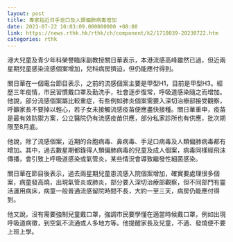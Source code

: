 ```yaml
---
layout: post
title: 專家指近日手足口及人類偏肺病毒增加
date: 2023-07-22 10:03:09.000000000 +08:00
link: https://news.rthk.hk/rthk/ch/component/k2/1710039-20230722.htm
categories: rthk
---
```


港大兒童及青少年科榮譽臨床副教授關日華表示，本港流感高峰雖然已過，但近兩星期兒童感染流感個案增加，兒科病房擠迫，但仍能應付得到。

關日華在一個電台節目表示，之前的流感個案主要是甲型H1，目前是甲型H3。經歷三年疫情，市民習慣戴口罩及勤洗手，社會逐步復常，呼吸道感染隨之而增加。他說，部分流感個案屬比較重症，有些例如肺炎個案需要入深切治療部接受觀察，呼籲家長不要掉以輕心，若子女未接觸流感疫苗便應盡快接種。關日華重申，疫苗是最有效防禦方案，公立醫院仍有流感疫苗供應，部分私家診所也有供應，批次期限至8月底。

他說，除了流感個案，近期的合胞病毒、鼻病毒、手足口病毒及人類偏肺病毒都有增加。其中，過去數星期都錄得人類偏肺病毒的兒童及成人個案，病毒同樣經飛沫傳播，會引致上呼吸道感染或氣管炎，某些情況會導致繼發性細菌感染。

關日華在節目後表示，過去兩星期兒童患流感入院個案增加，確實要處理很多個案，病童發高燒，出現氣管炎或肺炎，部分要入深切治療部觀察，但不同部門有靈活運用病床，病童一般普通流感留院時間不長，大約一至三天，病房仍能應付得到。

他又說，沒有需要強制兒童戴口罩，強調市民要學懂在適當時候戴口罩，例如出現呼吸道病徵，到空氣不流通或人多地方等。他提醒家長及兒童，不適、發燒便不要上班上學。
